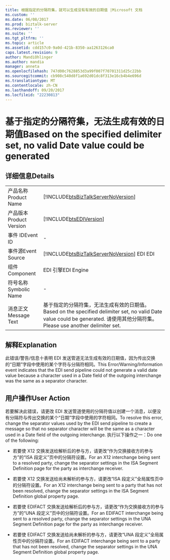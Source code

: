 ```yaml
---
title: 根据指定的分隔符集，就可以生成没有有效的日期值 |Microsoft 文档
ms.custom: ''
ms.date: 06/08/2017
ms.prod: biztalk-server
ms.reviewer: ''
ms.suite: ''
ms.tgt_pltfrm: ''
ms.topic: article
ms.assetid: cdd157c0-9a0d-421b-8350-aa1263126ca0
caps.latest.revision: 9
author: MandiOhlinger
ms.author: mandia
manager: anneta
ms.openlocfilehash: 747d00c7628853d3a99f007f70701311d25c22bb
ms.sourcegitcommit: cb908c540d8f1a692d01dc8f313e16cb4b4e696d
ms.translationtype: MT
ms.contentlocale: zh-CN
ms.lasthandoff: 09/20/2017
ms.locfileid: "22230813"
---
```

# <a name="based-on-the-specified-delimiter-set-no-valid-date-value-could-be-generated"></a><span data-ttu-id="8db8c-102">基于指定的分隔符集，无法生成有效的日期值</span><span class="sxs-lookup"><span data-stu-id="8db8c-102">Based on the specified delimiter set, no valid Date value could be generated</span></span>
## <a name="details"></a><span data-ttu-id="8db8c-103">详细信息</span><span class="sxs-lookup"><span data-stu-id="8db8c-103">Details</span></span>  
  
|||  
|-|-|  
|<span data-ttu-id="8db8c-104">产品名称</span><span class="sxs-lookup"><span data-stu-id="8db8c-104">Product Name</span></span>|[!INCLUDE[btsBizTalkServerNoVersion](../includes/btsbiztalkservernoversion-md.md)]|  
|<span data-ttu-id="8db8c-105">产品版本</span><span class="sxs-lookup"><span data-stu-id="8db8c-105">Product Version</span></span>|[!INCLUDE[btsEDIVersion](../includes/btsediversion-md.md)]|  
|<span data-ttu-id="8db8c-106">事件 ID</span><span class="sxs-lookup"><span data-stu-id="8db8c-106">Event ID</span></span>|-|  
|<span data-ttu-id="8db8c-107">事件源</span><span class="sxs-lookup"><span data-stu-id="8db8c-107">Event Source</span></span>|[!INCLUDE[btsBizTalkServerNoVersion](../includes/btsbiztalkservernoversion-md.md)]<span data-ttu-id="8db8c-108"> EDI</span><span class="sxs-lookup"><span data-stu-id="8db8c-108"> EDI</span></span>|  
|<span data-ttu-id="8db8c-109">组件</span><span class="sxs-lookup"><span data-stu-id="8db8c-109">Component</span></span>|<span data-ttu-id="8db8c-110">EDI 引擎</span><span class="sxs-lookup"><span data-stu-id="8db8c-110">EDI Engine</span></span>|  
|<span data-ttu-id="8db8c-111">符号名称</span><span class="sxs-lookup"><span data-stu-id="8db8c-111">Symbolic Name</span></span>|-|  
|<span data-ttu-id="8db8c-112">消息正文</span><span class="sxs-lookup"><span data-stu-id="8db8c-112">Message Text</span></span>|<span data-ttu-id="8db8c-113">基于指定的分隔符集，无法生成有效的日期值。</span><span class="sxs-lookup"><span data-stu-id="8db8c-113">Based on the specified delimiter set, no valid Date value could be generated.</span></span> <span data-ttu-id="8db8c-114">请使用其他分隔符集。</span><span class="sxs-lookup"><span data-stu-id="8db8c-114">Please use another delimiter set.</span></span>|  
  
## <a name="explanation"></a><span data-ttu-id="8db8c-115">解释</span><span class="sxs-lookup"><span data-stu-id="8db8c-115">Explanation</span></span>  
 <span data-ttu-id="8db8c-116">此错误/警告/信息十表明 EDI 发送管道无法生成有效的日期值，因为传出交换的“日期”字段中使用的某个字符与分隔符相同。</span><span class="sxs-lookup"><span data-stu-id="8db8c-116">This Error/Warning/Information event indicates that the EDI send pipeline could not generate a valid date value because a character used in a Date field of the outgoing interchange was the same as a separator character.</span></span>  
  
## <a name="user-action"></a><span data-ttu-id="8db8c-117">用户操作</span><span class="sxs-lookup"><span data-stu-id="8db8c-117">User Action</span></span>  
 <span data-ttu-id="8db8c-118">若要解决此错误，请更改 EDI 发送管道使用的分隔符值以创建一个消息，以便没有分隔符与传出交换的某个“日期”字段中使用的字符相同。</span><span class="sxs-lookup"><span data-stu-id="8db8c-118">To resolve this error, change the separator values used by the EDI send pipeline to create a message so that no separator character will be the same as a character used in a Date field of the outgoing interchange.</span></span> <span data-ttu-id="8db8c-119">执行以下操作之一：</span><span class="sxs-lookup"><span data-stu-id="8db8c-119">Do one of the following:</span></span>  
  
-   <span data-ttu-id="8db8c-120">若要使 X12 交换发送给解析后的参与方，请更改“作为交换接收方的参与方”的“ISA 段定义”页中的分隔符设置。</span><span class="sxs-lookup"><span data-stu-id="8db8c-120">For an X12 interchange being sent to a resolved party, change the separator settings in the ISA Segment Definition page for the party as interchange receiver.</span></span>  
  
-   <span data-ttu-id="8db8c-121">若要使 X12 交换发送给尚未解析的参与方，请更改“ISA 段定义”全局属性页中的分隔符设置。</span><span class="sxs-lookup"><span data-stu-id="8db8c-121">For an X12 interchange being sent to a party that has not been resolved, change the separator settings in the ISA Segment Definition global property page.</span></span>  
  
-   <span data-ttu-id="8db8c-122">若要使 EDIFACT 交换发送给解析后的参与方，请更改“作为交换接收方的参与方”的“UNA 段定义”页中的分隔符设置。</span><span class="sxs-lookup"><span data-stu-id="8db8c-122">For an EDIFACT interchange being sent to a resolved party, change the separator settings in the UNA Segment Definition page for the party as interchange receiver.</span></span>  
  
-   <span data-ttu-id="8db8c-123">若要使 EDIFACT 交换发送给尚未解析的参与方，请更改“UNA 段定义”全局属性页中的分隔符设置。</span><span class="sxs-lookup"><span data-stu-id="8db8c-123">For an EDIFACT interchange being sent to a party that has not been resolved, change the separator settings in the UNA Segment Definition global property page.</span></span>